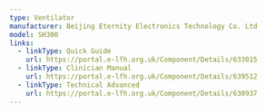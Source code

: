 ```yaml
---
type: Ventilator
manufacturer: Beijing Eternity Electronics Technology Co. Ltd
model: SH300
links:
  - linkType: Quick Guide
    url: https://portal.e-lfh.org.uk/Component/Details/633015
  - linkType: Clinician Manual
    url: https://portal.e-lfh.org.uk/Component/Details/639512
  - linkType: Technical Advanced
    url: https://portal.e-lfh.org.uk/Component/Details/630937
---
```

